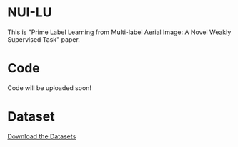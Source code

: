 # NUI-LU
This is "Prime Label Learning from Multi-label Aerial Image: A Novel Weakly Supervised Task" paper.

# Code
Code will be uploaded soon!

# Dataset
[Download the Datasets](https://pan.baidu.com/s/1-ny0Imiv0dOM_xh4cJiN1g?pwd=7swy)
